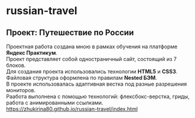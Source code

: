 # russian-travel
## Проект: Путешествие по России  
Проектная работа создана мною в рамках обучения на платформе **Яндекс Практикум**.  
Проект представляет собой одностраничный сайт, состоящий из 7 блоков.  
Для создания проекта использовались технологии **HTML5** и **CSS3**.
Файловая структура оформлена по правилам **Nested БЭМ**.  
В проекте использовалась адаптивная вестка под разные разрешения мониторов.  
Раабота выполнена с помощью технологий: флексбокс-верстка, гриды, работа c анимированными ссылками.
https://zhukirina80.github.io/russian-travel/index.html
